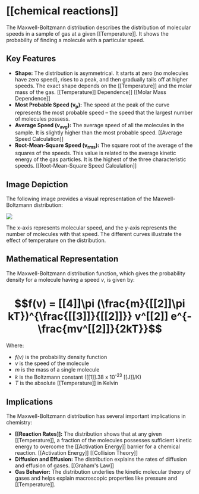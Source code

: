 # [[chemical reactions]]
The Maxwell-Boltzmann distribution describes the distribution of molecular speeds in a sample of gas at a given [[Temperature]].  It shows the probability of finding a molecule with a particular speed.

## Key Features

* **Shape:** The distribution is asymmetrical.  It starts at zero (no molecules have zero speed), rises to a peak, and then gradually tails off at higher speeds.  The exact shape depends on the [[Temperature]] and the molar mass of the gas. [[Temperature]] Dependence]] [[Molar Mass Dependence]]
* **Most Probable Speed (v<sub>p</sub>):** The speed at the peak of the curve represents the most probable speed – the speed that the largest number of molecules possess.
* **Average Speed (v<sub>avg</sub>):** The average speed of all the molecules in the sample.  It is slightly higher than the most probable speed. [[Average Speed Calculation]]
* **Root-Mean-Square Speed (v<sub>rms</sub>):** The square root of the average of the squares of the speeds. This value is related to the average kinetic energy of the gas particles. It is the highest of the three characteristic speeds. [[Root-Mean-Square Speed Calculation]]

## Image Depiction

The following image provides a visual representation of the Maxwell-Boltzmann distribution:

![](https://i.sstatic.net/59PTr.png)

The x-axis represents molecular speed, and the y-axis represents the number of molecules with that speed.  The different curves illustrate the effect of temperature on the distribution.

## Mathematical Representation

The Maxwell-Boltzmann distribution function, which gives the probability density for a molecule having a speed *v*, is given by:

# $$f(v) = [[4]]\pi (\frac{m}{[[2]]\pi kT})^{\frac{[[3]]}{[[2]]}} v^[[2]] e^{-\frac{mv^[[2]]}{2kT}}$$


Where:

* *f(v)* is the probability density function
* *v* is the speed of the molecule
* *m* is the mass of a single molecule
* *k* is the Boltzmann constant ([[1]].38 x 10<sup>-23</sup> [[J]]/K)
* *T* is the absolute [[Temperature]] in Kelvin

## Implications

The Maxwell-Boltzmann distribution has several important implications in chemistry:

* **[[Reaction Rates]]:**  The distribution shows that at any given [[Temperature]], a fraction of the molecules possesses sufficient kinetic energy to overcome the [[Activation Energy]] barrier for a chemical reaction. [[Activation Energy]] [[Collision Theory]]
* **Diffusion and Effusion:** The distribution explains the rates of diffusion and effusion of gases. [[Graham's Law]]
* **Gas Behavior:**  The distribution underlies the kinetic molecular theory of gases and helps explain macroscopic properties like pressure and [[Temperature]].


